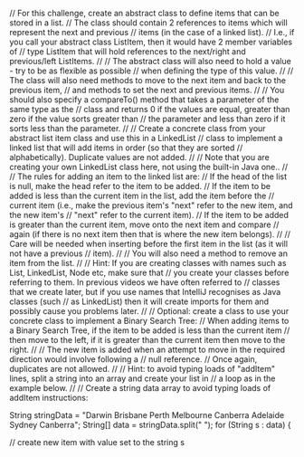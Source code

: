 // For this challenge, create an abstract class to define items that can be stored in a list.
// The class should contain 2 references to items which will represent the next and previous
// items (in the case of a linked list).
// I.e., if you call your abstract class ListItem, then it would have 2 member variables of
// type ListItem that will hold references to the next/right and previous/left ListItems.
//
// The abstract class will also need to hold a value - try to be as flexible as possible
// when defining the type of this value.
//
// The class will also need methods to move to the next item and back to the previous item,
// and methods to set the next and previous items.
//
// You should also specify a compareTo() method that takes a parameter of the same type as the
// class and returns 0 if the values are equal, greater than zero if the value sorts greater than
// the parameter and less than zero if it sorts less than the parameter.
//
// Create a concrete class from your abstract list item class and use this in a LinkedList
// class to implement a linked list that will add items in order (so that they are sorted
// alphabetically). Duplicate values are not added.
//
// Note that you are creating your own LinkedList class here, not using the built-in Java one..
//
// The rules for adding an item to the linked list are:
//  If the head of the list is null, make the head refer to the item to be added.
//  If the item to be added is less than the current item in the list, add the item before the
//      current item (i.e., make the previous item's "next" refer to the new item, and the new item's
//      "next" refer to the current item).
//  If the item to be added is greater than the current item, move onto the next item and compare
//      again (if there is no next item then that is where the new item belongs).
//
// Care will be needed when inserting before the first item in the list (as it will not have a previous
// item).
//
// You will also need a method to remove an item from the list.
//
// Hint: If you are creating classes with names such as List, LinkedList, Node etc, make sure that
// you create your classes before referring to them. In previous videos we have often referred to
// classes that we create later, but if you use names that IntelliJ recognises as Java classes (such
// as LinkedList) then it will create imports for them and possibly cause you problems later.
//
// Optional: create a class to use your concrete class to implement a Binary Search Tree:
// When adding items to a Binary Search Tree, if the item to be added is less than the current item
// then move to the left, if it is greater than the current item then move to the right.
//
// The new item is added when an attempt to move in the required direction would involve following a
// null reference.
// Once again, duplicates are not allowed.
//
// Hint: to avoid typing loads of "addItem" lines, split a string into an array and create your list in
// a loop as in the example below.
//
// Create a string data array to avoid typing loads of addItem instructions:

String stringData = "Darwin Brisbane Perth Melbourne Canberra Adelaide Sydney Canberra";
String[] data = stringData.split(" ");
for (String s : data) {

// create new item with value set to the string s